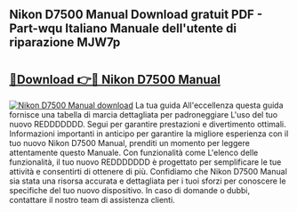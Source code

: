 ## Nikon D7500 Manual Download gratuit PDF - Part-wqu Italiano Manuale dell'utente di riparazione MJW7p

# <h2><a href="http://dfg6kj.blite.top/?on=Nikon+D7500+Manual">🔗Download 👉🔴 Nikon D7500 Manual</a></h2>

[![Nikon D7500 Manual download](https://i.imgur.com/lujVjoI.png)](http://dfg6kj.blite.top/?on=Nikon+D7500+Manual)
La tua guida All'eccellenza questa guida fornisce una tabella di marcia dettagliata per padroneggiare L'uso del tuo nuovo REDDDDDDD. Segui per garantire prestazioni e divertimento ottimali. Informazioni importanti in anticipo per garantire la migliore esperienza con il tuo nuovo Nikon D7500 Manual, prenditi un momento per leggere attentamente questo Manuale. Con funzionalità come L'elenco delle funzionalità, il tuo nuovo REDDDDDDD è progettato per semplificare le tue attività e consentirti di ottenere di più. Confidiamo che Nikon D7500 Manual sia stata una risorsa accurata e dettagliata per i tuoi sforzi per conoscere le specifiche del tuo nuovo dispositivo. In caso di domande o dubbi, contattare il nostro team di assistenza clienti.
